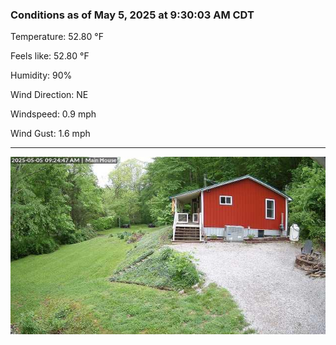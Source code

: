 ### Conditions as of May 5, 2025 at 9:30:03 AM CDT 

Temperature: 52.80 &deg;F

Feels like: 52.80 &deg;F

Humidity: 90%

Wind Direction: NE

Windspeed: 0.9 mph

Wind Gust: 1.6 mph

---

<img src="./images/latest.jpeg"/>

